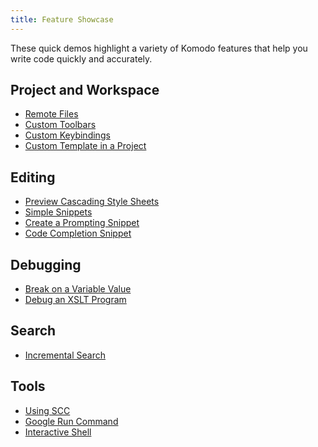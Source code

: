 ```yaml
---
title: Feature Showcase
---
```


These quick demos highlight a variety of Komodo features that help you write code quickly and accurately.

<a name="over_projws" id="over_projws"></a>
## Project and Workspace

- [Remote Files](tourlet_remote_files.html)
- [Custom Toolbars](tourlet_custtoolbar.html)
- [Custom Keybindings](tourlet_keybinding.html)
- [Custom Template in a Project](tourlet_tempproj.html)

<a name="over_editing" id="over_editing"></a>
## Editing

- [Preview Cascading Style Sheets](tourlet_viewcss.html)
- [Simple Snippets](tourlet_reuse.html)
- [Create a Prompting Snippet](tourlet_snipinput.html)
- [Code Completion Snippet](tourlet_codecomp.html)


<a name="over_debugging" id="over_debugging"></a>
## Debugging

- [Break on a Variable Value](tourlet_condbreak.html)
- [Debug an XSLT Program](tourlet_debug_xslt.html)

<a name="over_search" id="over_search"></a>
## Search

- [Incremental Search](tourlet_incrsrch.html)

<a name="over_tools" id="over_tools"></a>
## Tools

- [Using SCC](tourlet_scc.html)
- [Google Run Command](tourlet_googrun.html)
- [Interactive Shell](tourlet_intshell.html)

